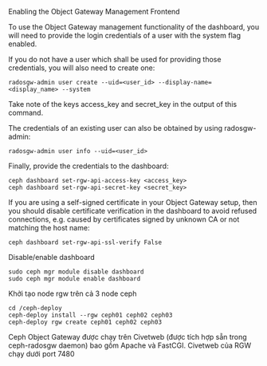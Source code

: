 Enabling the Object Gateway Management Frontend

To use the Object Gateway management functionality of the dashboard, you will need to provide the login credentials of a user with the system flag enabled.

If you do not have a user which shall be used for providing those credentials, you will also need to create one:
```
radosgw-admin user create --uid=<user_id> --display-name=<display_name> --system
```
Take note of the keys access_key and secret_key in the output of this command.

The credentials of an existing user can also be obtained by using radosgw-admin:
```
radosgw-admin user info --uid=<user_id>
```
Finally, provide the credentials to the dashboard:
```
ceph dashboard set-rgw-api-access-key <access_key>
ceph dashboard set-rgw-api-secret-key <secret_key>
```
If you are using a self-signed certificate in your Object Gateway setup, then you should disable certificate verification in the dashboard to avoid refused connections, e.g. caused by certificates signed by unknown CA or not matching the host name:
```
ceph dashboard set-rgw-api-ssl-verify False
```
Disable/enable dashboard

```
sudo ceph mgr module disable dashboard
sudo ceph mgr module enable dashboard
```

Khởi tạo node rgw trên cả 3 node ceph
```
cd /ceph-deploy
ceph-deploy install --rgw ceph01 ceph02 ceph03
ceph-deploy rgw create ceph01 ceph02 ceph03 
```
Ceph Object Gateway được chạy trên Civetweb (được tích hợp sẵn trong ceph-radosgw daemon) bao gồm Apache và FastCGI. Civetweb của RGW chạy dưới port 7480
